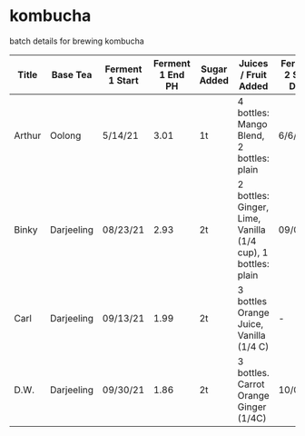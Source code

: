 # kombucha

batch details for brewing kombucha

| Title | Base Tea | Ferment 1 Start | Ferment 1 End PH | Sugar Added | Juices / Fruit Added | Ferment 2 Start Date | Finish Date | Ferment 2 End PH |
|-------|----------|-----------------|--------------|-------------|----------------------|----------------------|-------------|-----------|
| Arthur | Oolong | 5/14/21 | 3.01 | 1t | 4 bottles: Mango Blend, 2 bottles: plain | 6/6/21 | 6/9/21 | 3.02 |
| Binky | Darjeeling | 08/23/21 | 2.93 | 2t | 2 bottles: Ginger, Lime, Vanilla (1/4 cup), 1 bottles: plain | 09/02/21 | 09/06/21 | flavored: 2.93, plain: 3.00 |
| Carl | Darjeeling | 09/13/21 | 1.99 | 2t  | 3 bottles Orange Juice, Vanilla (1/4 C)  | - | - | - |
| D.W. | Darjeeling | 09/30/21 | 1.86 | 2t | 3 bottles. Carrot Orange Ginger (1/4C) | 10/07/21 | 10/10/21 | 2.46 |
